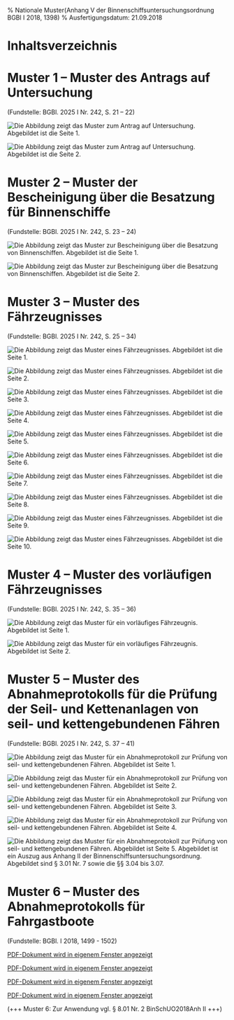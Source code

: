 % Nationale Muster(Anhang V der Binnenschiffsuntersuchungsordnung BGBl I 2018, 1398)
% Ausfertigungsdatum: 21.09.2018
 
# Inhaltsverzeichnis

# Muster 1 – Muster des Antrags auf Untersuchung

(Fundstelle: BGBl. 2025 I Nr. 242, S. 21 – 22)

![Die Abbildung zeigt das Muster zum Antrag auf Untersuchung. Abgebildet ist die Seite 1.](https://www.gesetze-im-internet.de/normengrafiken/bgbl1_2025/j02420_0190.jpg)

![Die Abbildung zeigt das Muster zum Antrag auf Untersuchung. Abgebildet ist die Seite 2.](https://www.gesetze-im-internet.de/normengrafiken/bgbl1_2025/j02420_0200.jpg)

# Muster 2 – Muster der Bescheinigung über die Besatzung für Binnenschiffe

(Fundstelle: BGBl. 2025 I Nr. 242, S. 23 – 24)

![Die Abbildung zeigt das Muster zur Bescheinigung über die Besatzung von Binnenschiffen. Abgebildet ist die Seite 1.](https://www.gesetze-im-internet.de/normengrafiken/bgbl1_2025/j02420_0210.jpg)

![Die Abbildung zeigt das Muster zur Bescheinigung über die Besatzung von Binnenschiffen. Abgebildet ist die Seite 2.](https://www.gesetze-im-internet.de/normengrafiken/bgbl1_2025/j02420_0220.jpg)

# Muster 3 – Muster des Fährzeugnisses

(Fundstelle: BGBl. 2025 I Nr. 242, S. 25 – 34)

![Die Abbildung zeigt das Muster eines Fährzeugnisses. Abgebildet ist die Seite 1.](https://www.gesetze-im-internet.de/normengrafiken/bgbl1_2025/j02420_0230.jpg)

![Die Abbildung zeigt das Muster eines Fährzeugnisses. Abgebildet ist die Seite 2.](https://www.gesetze-im-internet.de/normengrafiken/bgbl1_2025/j02420_0240.jpg)

![Die Abbildung zeigt das Muster eines Fährzeugnisses. Abgebildet ist die Seite 3.](https://www.gesetze-im-internet.de/normengrafiken/bgbl1_2025/j02420_0250.jpg)

![Die Abbildung zeigt das Muster eines Fährzeugnisses. Abgebildet ist die Seite 4.](https://www.gesetze-im-internet.de/normengrafiken/bgbl1_2025/j02420_0260.jpg)

![Die Abbildung zeigt das Muster eines Fährzeugnisses. Abgebildet ist die Seite 5.](https://www.gesetze-im-internet.de/normengrafiken/bgbl1_2025/j02420_0270.jpg)

![Die Abbildung zeigt das Muster eines Fährzeugnisses. Abgebildet ist die Seite 6.](https://www.gesetze-im-internet.de/normengrafiken/bgbl1_2025/j02420_0280.jpg)

![Die Abbildung zeigt das Muster eines Fährzeugnisses. Abgebildet ist die Seite 7.](https://www.gesetze-im-internet.de/normengrafiken/bgbl1_2025/j02420_0290.jpg)

![Die Abbildung zeigt das Muster eines Fährzeugnisses. Abgebildet ist die Seite 8.](https://www.gesetze-im-internet.de/normengrafiken/bgbl1_2025/j02420_0300.jpg)

![Die Abbildung zeigt das Muster eines Fährzeugnisses. Abgebildet ist die Seite 9.](https://www.gesetze-im-internet.de/normengrafiken/bgbl1_2025/j02420_0310.jpg)

![Die Abbildung zeigt das Muster eines Fährzeugnisses. Abgebildet ist die Seite 10.](https://www.gesetze-im-internet.de/normengrafiken/bgbl1_2025/j02420_0320.jpg)

# Muster 4 – Muster des vorläufigen Fährzeugnisses

(Fundstelle: BGBl. 2025 I Nr. 242, S. 35 – 36)

![Die Abbildung zeigt das Muster für ein vorläufiges Fährzeugnis. Abgebildet ist Seite 1.](https://www.gesetze-im-internet.de/normengrafiken/bgbl1_2025/j02420_0330.jpg)

![Die Abbildung zeigt das Muster für ein vorläufiges Fährzeugnis. Abgebildet ist Seite 2.](https://www.gesetze-im-internet.de/normengrafiken/bgbl1_2025/j02420_0340.jpg)

# Muster 5 – Muster des Abnahmeprotokolls für die Prüfung der Seil- und Kettenanlagen von seil- und kettengebundenen Fähren

(Fundstelle: BGBl. 2025 I Nr. 242, S. 37 – 41)

![Die Abbildung zeigt das Muster für ein Abnahmeprotokoll zur Prüfung von seil- und kettengebundenen Fähren. Abgebildet ist Seite 1.](https://www.gesetze-im-internet.de/normengrafiken/bgbl1_2025/j02420_0350.jpg)

![Die Abbildung zeigt das Muster für ein Abnahmeprotokoll zur Prüfung von seil- und kettengebundenen Fähren. Abgebildet ist Seite 2.](https://www.gesetze-im-internet.de/normengrafiken/bgbl1_2025/j02420_0360.jpg)

![Die Abbildung zeigt das Muster für ein Abnahmeprotokoll zur Prüfung von seil- und kettengebundenen Fähren. Abgebildet ist Seite 3.](https://www.gesetze-im-internet.de/normengrafiken/bgbl1_2025/j02420_0370.jpg)

![Die Abbildung zeigt das Muster für ein Abnahmeprotokoll zur Prüfung von seil- und kettengebundenen Fähren. Abgebildet ist Seite 4.](https://www.gesetze-im-internet.de/normengrafiken/bgbl1_2025/j02420_0380.jpg)

![Die Abbildung zeigt das Muster für ein Abnahmeprotokoll zur Prüfung von seil- und kettengebundenen Fähren. Abgebildet ist Seite 5. Abgebildet ist ein Auszug aus Anhang II der Binnenschiffsuntersuchungsordnung. Abgebildet sind § 3.01 Nr. 7 sowie die §§ 3.04 bis 3.07.](https://www.gesetze-im-internet.de/normengrafiken/bgbl1_2025/j02420_0390.jpg)

# Muster 6 – Muster des Abnahmeprotokolls für Fahrgastboote

(Fundstelle: BGBl. I 2018, 1499 - 1502)

<a href="../normengrafiken/bgbl1_2018/j1398-1_0850.pdf" class="jurextern" target="_blank" type="pdf" title="PDF-Dokument wird in eigenem Fenster geöffnet">PDF-Dokument wird in eigenem Fenster angezeigt</a>

<a href="../normengrafiken/bgbl1_2018/j1398-1_0860.pdf" class="jurextern" target="_blank" type="pdf" title="PDF-Dokument wird in eigenem Fenster geöffnet">PDF-Dokument wird in eigenem Fenster angezeigt</a>

<a href="../normengrafiken/bgbl1_2021/j4982_0040.pdf" class="jurextern" target="_blank" type="pdf" title="PDF-Dokument wird in eigenem Fenster geöffnet">PDF-Dokument wird in eigenem Fenster angezeigt</a>

<a href="../normengrafiken/bgbl1_2018/j1398-1_0880.pdf" class="jurextern" target="_blank" type="pdf" title="PDF-Dokument wird in eigenem Fenster geöffnet">PDF-Dokument wird in eigenem Fenster angezeigt</a>

(+++ Muster 6: Zur Anwendung vgl. § 8.01 Nr. 2 BinSchUO2018Anh II +++)

